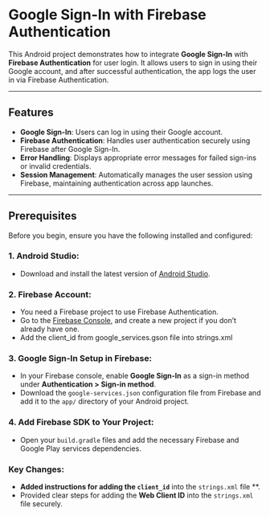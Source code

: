 # Google Sign-In with Firebase Authentication

This Android project demonstrates how to integrate **Google Sign-In** with **Firebase Authentication** for user login. It allows users to sign in using their Google account, and after successful authentication, the app logs the user in via Firebase Authentication.

---

## Features

- **Google Sign-In**: Users can log in using their Google account.
- **Firebase Authentication**: Handles user authentication securely using Firebase after Google Sign-In.
- **Error Handling**: Displays appropriate error messages for failed sign-ins or invalid credentials.
- **Session Management**: Automatically manages the user session using Firebase, maintaining authentication across app launches.

---

## Prerequisites

Before you begin, ensure you have the following installed and configured:

### 1. **Android Studio**:
   - Download and install the latest version of [Android Studio](https://developer.android.com/studio).

### 2. **Firebase Account**:
   - You need a Firebase project to use Firebase Authentication.
   - Go to the [Firebase Console](https://console.firebase.google.com/), and create a new project if you don’t already have one.
   - Add the client_id from google_services.gson file into strings.xml

### 3. **Google Sign-In Setup in Firebase**:
   - In your Firebase console, enable **Google Sign-In** as a sign-in method under **Authentication > Sign-in method**.
   - Download the `google-services.json` configuration file from Firebase and add it to the `app/` directory of your Android project.

### 4. **Add Firebase SDK to Your Project**:
   - Open your `build.gradle` files and add the necessary Firebase and Google Play services dependencies.

### Key Changes:
- **Added instructions for adding the `client_id`** into the `strings.xml` file **.
- Provided clear steps for adding the **Web Client ID** into the `strings.xml` file securely.

